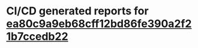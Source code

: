 # CI/CD generated reports for [ea80c9a9eb68cff12bd86fe390a2f21b7ccedb22](https://github.com/hydephp/develop/commit/ea80c9a9eb68cff12bd86fe390a2f21b7ccedb22)
